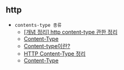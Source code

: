 ## http 

- `contents-type 종류`
  - [[개념 정리] http content-type 관한 정리](https://yunzema.tistory.com/186)
  - [Content-Type](https://velog.io/@eunhye_k/Content-Type%EC%9D%98-%EC%9D%B4%ED%95%B4)
  - [Content-type이란?](https://velog.io/@vekkary/Content-type%EC%9D%B4%EB%9E%80)
  - [HTTP Content-Type 정리](https://velog.io/@onady/HTTP-Content-Type)
  - [Content-Type](https://developer.mozilla.org/ko/docs/Web/HTTP/Headers/Content-Type)
  